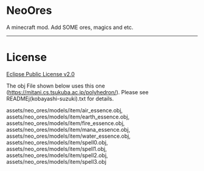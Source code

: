 # NeoOres
A minecraft mod. Add SOME ores, magics and etc.

----
# License
[Eclipse Public License v2.0](https://www.eclipse.org/legal/epl-2.0/)

The obj File shown below uses this one (https://mitani.cs.tsukuba.ac.jp/polyhedron/). Please see READMEj(kobayashi-suzuki).txt for details.

assets/neo_ores/models/item/air_essence.obj, assets/neo_ores/models/item/earth_essence.obj, assets/neo_ores/models/item/fire_essence.obj, 
assets/neo_ores/models/item/mana_essence.obj, assets/neo_ores/models/item/water_essence.obj, assets/neo_ores/models/item/spell0.obj, 
assets/neo_ores/models/item/spell1.obj, assets/neo_ores/models/item/spell2.obj, assets/neo_ores/models/item/spell3.obj
